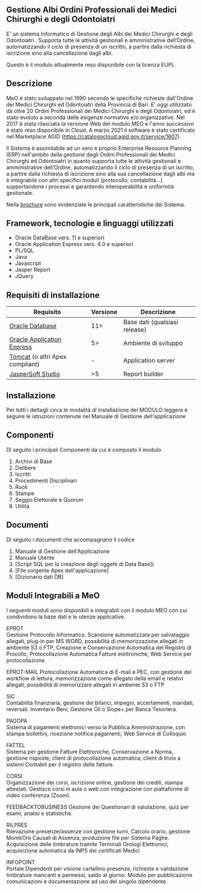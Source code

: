 ## Gestione Albi Ordini Professionali dei Medici Chirurghi e degli Odontoiatri 
E' un sistema Informatico di Gestione degli Albi dei Medici Chirurghi e degli Odontoiatri . Supporta tutte le attività gestionali e amministrative dell’Ordine, automatizzando il ciclo di presenza di un iscritto, a partire dalla richiesta di iscrizione sino alla cancellazione dagli albi.

Questo è il modulo attualmente reso disponibile con la licenza EUPL 

## Descrizione
MeO è stato sviluppato nel 1990 secondo le specifiche richieste dall'Ordine dei Medici Chirurghi ed Odontoiatri della Provincia di Bari.
E' oggi utilizzato da oltre 20 Ordini Professionali dei Medici Chirurghi e degli Odontoiatri, ed è stato evoluto a seconda delle esigenze normative e/o organizzative.
Nel 2017 è stata rilasciata la versione Web del modulo MEO e l'anno successivo è stato reso disponibile in Cloud.
A marzo 2021 il software è stato certificato nel Marketplace AGID (https://catalogocloud.agid.gov.it/service/1607).

Il Sistema è assimilabile ad un vero e proprio Enterprise Resource Planning (ERP) nell'ambito della gestione degli Ordini Professionali dei Medici Chirurghi ed Odontoiatri in quanto supporta tutte le attività gestionali e amministrative dell’Ordine, automatizzando il ciclo di presenza di un iscritto, a partire dalla richiesta di iscrizione sino alla sua cancellazione dagli albi ma è integrabile con altri specifici moduli (protocollo, contabilità...) supportandone i processi e garantendo interoperabilità e uniformità gestionale.

Nella [brochure](https://github.com/latraccia/meo/Documenti/MEO_brochure.pdf) sono evidenziate le principali caratteristiche del Sistema.


## Framework, tecnologie e linguaggi utilizzati
 - Oracle DataBase vers. 11 e superiori
 - Oracle Application Express vers. 4.0 e superiori
 - PL/SQL
 - Java
 - Javascript
 - Jasper Report
 - JQuery

## Requisiti di installazione
|Requisito| Versione |Descrizione|
|-----------|-----------|---------|
|[Oracle Database](https://www.oracle.com/it/database/) | 11> |Base dati (qualsiasi release)
|[Oracle Application Express](https://apex.oracle.com/)|5>|Ambiente di sviluppo
|[Tomcat](https://tomcat.apache.org) (o altri Apex compliant)|-|Application server 
|[JasperSoft Studio](https://community.jaspersoft.com)|>5|Report builder

## Installazione
Per tutti i dettagli circa le modalità di installazione del MODULO leggere e seguire le istruzioni contenute nel Manuale di Gestione dell'applicazione

## Componenti 
Di seguito i principali Componenti da cui è composto il modulo
 1. Archivi di Base
 2. Delibere
 3. Iscritti
 4. Procedimenti Disciplinari
 5. Ruoli
 6. Stampe
 7. Seggio Elettorale e Quorum
 8. Utilità

## Documenti 
Di seguito i documenti che accompagnano il codice

 1. Manuale di Gestione dell'Applicazione
 2. Manuale Utente
 3. [Script SQL per la creazione degli oggetti di Data Base](
 4. [File sorgente Apex dell'applicazione]
 5. [Dizionario dati DB]

## Moduli Integrabili a MeO 
I seguenti moduli sono disponibili e integrabili con il modulo MEO con cui condividono la base dati e le utenze applicative.

EPROT	
Gestione Protocollo informatico. Scansione automatizzata per salvataggio allegati,  plug-in per MS WORD, possibilità di memorizzazione allegati in ambiente S3 o FTP, Creazione e Conservazione Automatica del Registro di Procollo, Protocollazione Automatica Fatture elettroniche, Web Service per protocollazione.

EPROT-MAIL
Protocollazione Automatica di E-mail e PEC, con gestione del workflow di lettura, memorizzazione come allegato della email e relativi allegati, possibilità di memorizzare allegati in ambente S3 o FTP

SIC 	
Contabilità finanziaria, gestione dei bilanci, impegni, accertamenti, mandati, reversali. Inventario Beni, Gestione Oil o Siope+ per Banca Tesoriera.

PAGOPA 	
Sistema di pagamenti elettronici verso la Pubblica Amministrazione, con stampa bollettini, ricezione notifica pagamenti, Web Service di Colloquio

FATTEL 	
Sistema per gestione Fatture Elettroniche, Conservazione a Norma, gestione risposte, client di protocollazione automatica, client di Invio a sistemi Contabili per il registro delle fatture.

CORSI 	
Organizzazione dei corsi, iscrizione online, gestione dei crediti, stampa attestati.
Gestisce corsi in aula o web con integrazione con piattaforme di video conferenza (Zoom).

FEEDBACKTOBUSINESS
Gestione dei Questionari di valutazione, quiz per esami, analisi e statistiche.

RILPRES 	
Rilevazione presenze/assenze con gestione turni, Calcolo orario, gestione MonteOre Causali di Assenza, produzione file per Sistema Paghe. Acquisizione delle timbrature tramite Terminali Orologi Elettronici, acquisizione automatica da INPS dei certificati Medici

INFOPOINT 	
Portale Dipendenti per visione cartellino presenze, richieste e validazione timbrature mancanti e permessi, saldo al giorno. Modulo per pubblicazione comunicazioni e documentazione ad uso del singolo dipendente.

